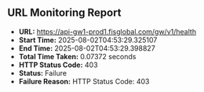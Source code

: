 ## URL Monitoring Report

- **URL:** https://api-gw1-prod1.fisglobal.com/gw/v1/health
- **Start Time:** 2025-08-02T04:53:29.325107
- **End Time:** 2025-08-02T04:53:29.398827
- **Total Time Taken:** 0.07372 seconds
- **HTTP Status Code:** 403
- **Status:** Failure
- **Failure Reason:** HTTP Status Code: 403
